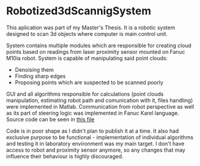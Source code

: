 # Robotized3dScannigSystem
This aplication was part of my Master's Thesis. It is a robotic system designed to scan 3d objects where computer is main control unit. 

System contains multiple modules which are responsible for creating cloud points based on readings from laser proximity sensor mounted on Fanuc M10ia robot.
System is capable of manipulating said point clouds:
- Denoising them
- Finding sharp edges
- Proposing points which are suspected to be scanned poorly

GUI and all algorithms responsible for calculations (point clouds manipulation, estimating robot path and comunication with it, files handling) were implemented in Matlab.
Communication from robot perspective as well as its part of steering logic was implemented in Fanuc Karel language. Source code can be seen in [this file](karel_kod_zrodlowy.txt)

Code is in poor shape as I didn't plan to publish it at a time. It also had exclusive purpose to be functional - implementation of individual algorithms and testing it in laboratory environment was my main target.
I don't have access to robot and proximity sensor anymore, so any changes that may influence their behaviour is highly discouraged.
